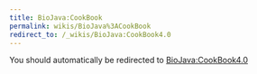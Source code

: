 ```yaml
---
title: BioJava:CookBook
permalink: wikis/BioJava%3ACookBook
redirect_to: /_wikis/BioJava:CookBook4.0
---
```


You should automatically be redirected to [BioJava:CookBook4.0](/_wikis/BioJava:CookBook4.0)
